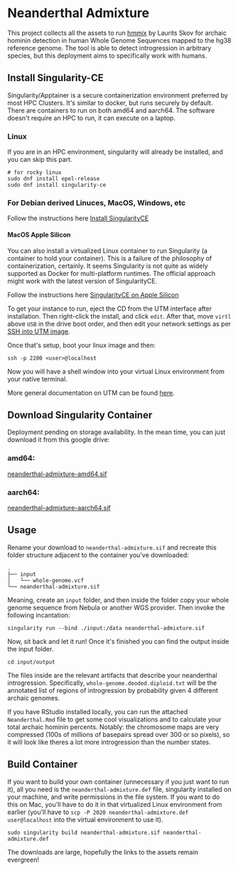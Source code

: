 # Neanderthal Admixture

This project collects all the assets to run [hmmix](https://github.com/LauritsSkov/Introgression-detection) by Laurits Skov for archaic hominin detection in human Whole Genome Sequences mapped to the hg38 reference genome.  The tool is able to detect introgression in arbitrary species, but this deployment aims to specifically work with humans.

## Install Singularity-CE
Singularity/Apptainer is a secure containerization environment preferred by most HPC Clusters.  It's similar to docker, but runs securely by default.  There are containers to run on both amd64 and aarch64.  The software doesn't require an HPC to run, it can execute on a laptop.

### Linux
If you are in an HPC environment, singularity will already be installed, and you can skip this part.

```
# for rocky linux
sudo dnf install epel-release
sudo dnf install singularity-ce
```

### For Debian derived Linuces, MacOS, Windows, etc
Follow the instructions here [Install SingularityCE](https://docs.sylabs.io/guides/latest/admin-guide/installation.html)

#### MacOS Apple Silicon
You can also install a virtualized Linux container to run Singularity (a container to hold your container).  This is a failure of the philosophy of containerization, certainly.  It seems Singularity is not quite as widely supported as Docker for multi-platform runtimes.  The official approach might work with the latest version of SingularityCE.

Follow the instructions here [SingularityCE on Apple Silicon](https://sylabs.io/2023/03/installing-singularityce-on-macos-with-apple-silicon-using-utm-rocky/)

To get your instance to run, eject the CD from the UTM interface after installation.  Then right-click the install, and click `edit`.  After that, move `virtl` above `USB` in the drive boot order, and then edit your network settings as per [SSH into UTM image](https://medium.com/@lizrice/linux-vms-on-an-m1-based-mac-with-vscode-and-utm-d73e7cb06133).

Once that's setup, boot your linux image and then:

```
ssh -p 2200 <user>@localhost
```

Now you will have a shell window into your virtual Linux environment from your native terminal.

More general documentation on UTM can be found [here](https://docs.getutm.app/settings-qemu/devices/network/port-forwarding/).

## Download Singularity Container
Deployment pending on storage availability.  In the mean time, you can just download it from this google drive:

### amd64:
[neanderthal-admixture-amd64.sif](https://drive.google.com/file/d/1F8VQ3gEr2A0ksfnGUjiuHRUKKd2aQb5r/view?usp=sharing)

### aarch64:
[neanderthal-admixture-aarch64.sif](https://drive.google.com/file/d/13QbDPJXe9AFMBT1px1TZCupKnuXGdn_6/view?usp=sharing)

## Usage
Rename your download to `neanderthal-admixture.sif` and recreate this folder structure adjacent to the container you've downloaded:

```
.
├── input
│   └── whole-genome.vcf
└── neanderthal-admixture.sif
```

Meaning, create an `input` folder, and then inside the folder copy your whole genome sequence from Nebula or another WGS provider.  Then invoke the following incantation:

```
singularity run --bind ./input:/data neanderthal-admixture.sif
```

Now, sit back and let it run!  Once it's finished you can find the output inside the input folder.

```
cd input/output
```

The files inside are the relevant artifacts that describe your neanderthal introgression.  Specifically, `whole-genome.deoded.diploid.txt` will be the annotated list of regions of introgression by probability given 4 different archaic genomes.

If you have RStudio installed locally, you can run the attached `Neanderthal.Rmd` file to get some cool visualizations and to calculate your total archaic hominin percents.  Notably:  the chromosome maps are very compressed (100s of millions of basepairs spread over 300 or so pixels), so it will look like theres a lot more introgression than the number states.

## Build Container
If you want to build your own container (unnecessary if you just want to run it), all you need is the `neanderthal-admixture.def` file, singularity installed on your machine, and write permissions in the file system.  If you want to do this on Mac, you'll have to do it in that virtualized Linux environment from earlier (you'll have to `scp -P 2020 neanderthal-admixture.def user@localhost` into the virtual environment to use it).

```
sudo singularity build neanderthal-admixture.sif neanderthal-admixture.def
```

The downloads are large, hopefully the links to the assets remain evergreen!